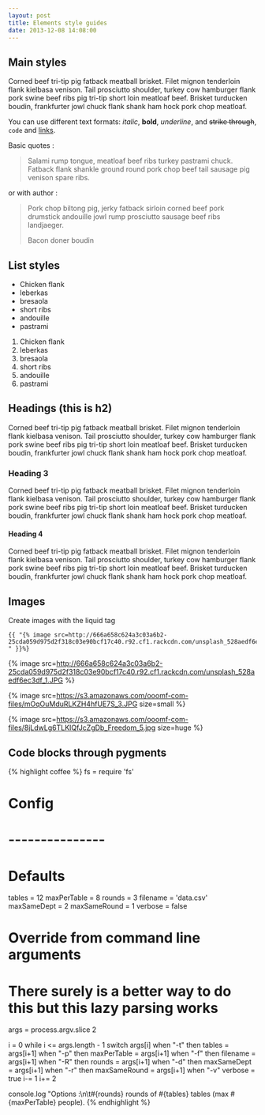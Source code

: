 ```yaml
---
layout: post
title: Elements style guides
date: 2013-12-08 14:08:00
---
```


## Main styles

Corned beef tri-tip pig fatback meatball brisket. Filet mignon tenderloin flank kielbasa venison. Tail prosciutto shoulder, turkey cow hamburger flank pork swine beef ribs pig tri-tip short loin meatloaf beef. Brisket turducken boudin, frankfurter jowl chuck flank shank ham hock pork chop meatloaf.

You can use different text formats: *italic*, **bold**, _underline_, and  ~~strike through~~, `code` and [links](http://google.com).

Basic quotes :

> Salami rump tongue, meatloaf beef ribs turkey pastrami chuck. Fatback flank shankle ground round pork chop beef tail sausage pig venison spare ribs.

or with author :

<blockquote>
    <p>Pork chop biltong pig, jerky fatback sirloin corned beef pork drumstick andouille jowl rump prosciutto sausage beef ribs landjaeger.</p>
    <p class="author">Bacon doner boudin</p>
</blockquote>

## List styles

+ Chicken flank
+ leberkas
+ bresaola
+ short ribs
+ andouille
+ pastrami

1. Chicken flank
1. leberkas
1. bresaola
1. short ribs
1. andouille
1. pastrami

## Headings (this is h2)

Corned beef tri-tip pig fatback meatball brisket. Filet mignon tenderloin flank kielbasa venison. Tail prosciutto shoulder, turkey cow hamburger flank pork swine beef ribs pig tri-tip short loin meatloaf beef. Brisket turducken boudin, frankfurter jowl chuck flank shank ham hock pork chop meatloaf.

### Heading 3

Corned beef tri-tip pig fatback meatball brisket. Filet mignon tenderloin flank kielbasa venison. Tail prosciutto shoulder, turkey cow hamburger flank pork swine beef ribs pig tri-tip short loin meatloaf beef. Brisket turducken boudin, frankfurter jowl chuck flank shank ham hock pork chop meatloaf.

#### Heading 4

Corned beef tri-tip pig fatback meatball brisket. Filet mignon tenderloin flank kielbasa venison. Tail prosciutto shoulder, turkey cow hamburger flank pork swine beef ribs pig tri-tip short loin meatloaf beef. Brisket turducken boudin, frankfurter jowl chuck flank shank ham hock pork chop meatloaf.

## Images

Create images with the liquid tag

    {{ "{% image src=http://666a658c624a3c03a6b2-25cda059d975d2f318c03e90bcf17c40.r92.cf1.rackcdn.com/unsplash_528aedf6ec3df_1.JPG " }}%}

{% image src=http://666a658c624a3c03a6b2-25cda059d975d2f318c03e90bcf17c40.r92.cf1.rackcdn.com/unsplash_528aedf6ec3df_1.JPG %}

{% image src=https://s3.amazonaws.com/ooomf-com-files/mOqOuMduRLKZH4hfUE7S_3.JPG size=small %}

{% image src=https://s3.amazonaws.com/ooomf-com-files/8jLdwLg6TLKIQfJcZgDb_Freedom_5.jpg size=huge %}

## Code blocks through pygments

{% highlight coffee %}
fs = require 'fs'

# Config
# ---------------

# Defaults
tables = 12
maxPerTable = 8
rounds = 3
filename = 'data.csv'
maxSameDept = 2
maxSameRound = 1
verbose = false

# Override from command line arguments
# There surely is a better way to do this but this lazy parsing works
args = process.argv.slice 2

i = 0
while i <= args.length - 1
    switch args[i]
        when "-t" then tables = args[i+1]
        when "-p" then maxPerTable = args[i+1]
        when "-f" then filename = args[i+1]
        when "-R" then rounds = args[i+1]
        when "-d" then maxSameDept = args[i+1]
        when "-r" then maxSameRound = args[i+1]
        when "-v"
            verbose = true
            i-= 1
    i+= 2

console.log "Options :\n\t#{rounds} rounds of #{tables} tables (max #{maxPerTable} people).
{% endhighlight %}
